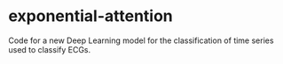 # exponential-attention
Code for a new Deep Learning model for the classification of time series used to classify ECGs.
